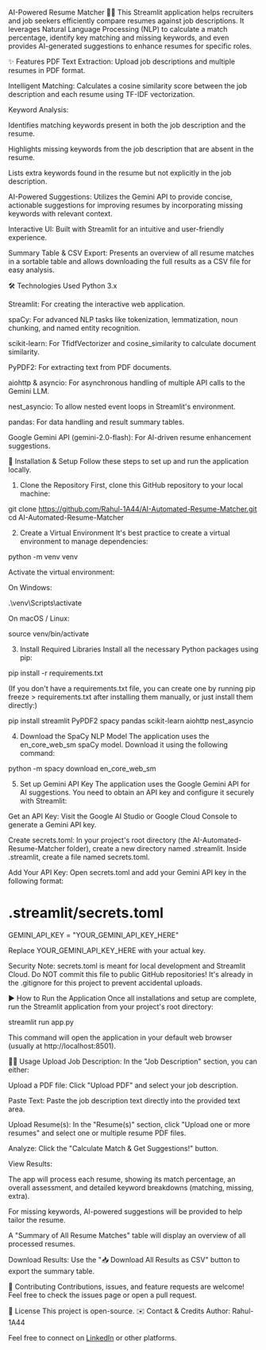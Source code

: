 AI-Powered Resume Matcher 🤖📄
This Streamlit application helps recruiters and job seekers efficiently compare resumes against job descriptions. It leverages Natural Language Processing (NLP) to calculate a match percentage, identify key matching and missing keywords, and even provides AI-generated suggestions to enhance resumes for specific roles.

✨ Features
PDF Text Extraction: Upload job descriptions and multiple resumes in PDF format.

Intelligent Matching: Calculates a cosine similarity score between the job description and each resume using TF-IDF vectorization.

Keyword Analysis:

Identifies matching keywords present in both the job description and the resume.

Highlights missing keywords from the job description that are absent in the resume.

Lists extra keywords found in the resume but not explicitly in the job description.

AI-Powered Suggestions: Utilizes the Gemini API to provide concise, actionable suggestions for improving resumes by incorporating missing keywords with relevant context.

Interactive UI: Built with Streamlit for an intuitive and user-friendly experience.

Summary Table & CSV Export: Presents an overview of all resume matches in a sortable table and allows downloading the full results as a CSV file for easy analysis.

🛠️ Technologies Used
Python 3.x

Streamlit: For creating the interactive web application.

spaCy: For advanced NLP tasks like tokenization, lemmatization, noun chunking, and named entity recognition.

scikit-learn: For TfidfVectorizer and cosine_similarity to calculate document similarity.

PyPDF2: For extracting text from PDF documents.

aiohttp & asyncio: For asynchronous handling of multiple API calls to the Gemini LLM.

nest_asyncio: To allow nested event loops in Streamlit's environment.

pandas: For data handling and result summary tables.

Google Gemini API (gemini-2.0-flash): For AI-driven resume enhancement suggestions.

🚀 Installation & Setup
Follow these steps to set up and run the application locally.

1. Clone the Repository
First, clone this GitHub repository to your local machine:

git clone https://github.com/Rahul-1A44/AI-Automated-Resume-Matcher.git
cd AI-Automated-Resume-Matcher

2. Create a Virtual Environment 
It's best practice to create a virtual environment to manage dependencies:

python -m venv venv

Activate the virtual environment:

On Windows:

.\venv\Scripts\activate

On macOS / Linux:

source venv/bin/activate

3. Install Required Libraries
Install all the necessary Python packages using pip:

pip install -r requirements.txt

(If you don't have a requirements.txt file, you can create one by running pip freeze > requirements.txt after installing them manually, or just install them directly:)

pip install streamlit PyPDF2 spacy pandas scikit-learn aiohttp nest_asyncio

4. Download the SpaCy NLP Model
The application uses the en_core_web_sm spaCy model. Download it using the following command:

python -m spacy download en_core_web_sm

5. Set up Gemini API Key
The application uses the Google Gemini API for AI suggestions. You need to obtain an API key and configure it securely with Streamlit:

Get an API Key: Visit the Google AI Studio or Google Cloud Console to generate a Gemini API key.

Create secrets.toml: In your project's root directory (the AI-Automated-Resume-Matcher folder), create a new directory named .streamlit. Inside .streamlit, create a file named secrets.toml.

Add Your API Key: Open secrets.toml and add your Gemini API key in the following format:

# .streamlit/secrets.toml
GEMINI_API_KEY = "YOUR_GEMINI_API_KEY_HERE"

Replace YOUR_GEMINI_API_KEY_HERE with your actual key.

Security Note: secrets.toml is meant for local development and Streamlit Cloud. Do NOT commit this file to public GitHub repositories! It's already in the .gitignore for this project to prevent accidental uploads.

▶️ How to Run the Application
Once all installations and setup are complete, run the Streamlit application from your project's root directory:

streamlit run app.py

This command will open the application in your default web browser (usually at http://localhost:8501).

👨‍💻 Usage
Upload Job Description: In the "Job Description" section, you can either:

Upload a PDF file: Click "Upload PDF" and select your job description.

Paste Text: Paste the job description text directly into the provided text area.

Upload Resume(s): In the "Resume(s)" section, click "Upload one or more resumes" and select one or multiple resume PDF files.

Analyze: Click the "Calculate Match & Get Suggestions!" button.

View Results:

The app will process each resume, showing its match percentage, an overall assessment, and detailed keyword breakdowns (matching, missing, extra).

For missing keywords, AI-powered suggestions will be provided to help tailor the resume.

A "Summary of All Resume Matches" table will display an overview of all processed resumes.

Download Results: Use the "📥 Download All Results as CSV" button to export the summary table.

🤝 Contributing
Contributions, issues, and feature requests are welcome! Feel free to check the issues page or open a pull request.

📄 License
This project is open-source. 
✉️ Contact & Credits
Author: Rahul-1A44 

Feel free to connect on [LinkedIn](https://www.linkedin.com/in/rahul-gupta-86a14b2b1/) or other platforms.

